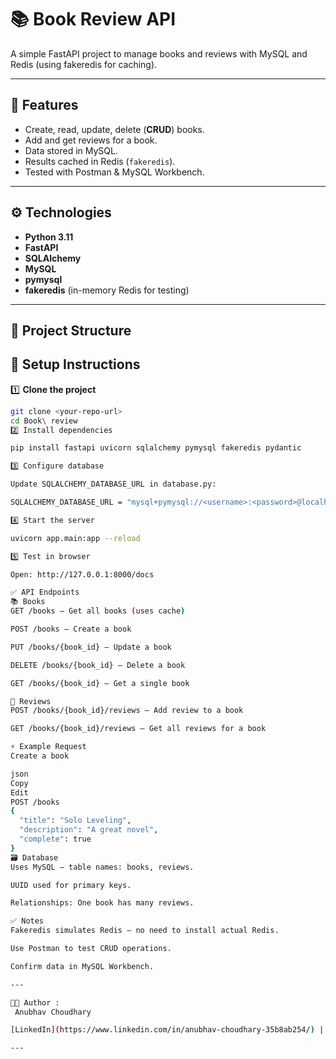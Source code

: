 # 📚 Book Review API

A simple FastAPI project to manage books and reviews with MySQL and Redis (using fakeredis for caching).

---

## 🚀 Features

- Create, read, update, delete (**CRUD**) books.
- Add and get reviews for a book.
- Data stored in MySQL.
- Results cached in Redis (`fakeredis`).
- Tested with Postman & MySQL Workbench.

---

## ⚙️ Technologies

- **Python 3.11**
- **FastAPI**
- **SQLAlchemy**
- **MySQL**
- **pymysql**
- **fakeredis** (in-memory Redis for testing)

---

## 📁 Project Structure


## 🔑 Setup Instructions

1️⃣ **Clone the project**

```bash
git clone <your-repo-url>
cd Book\ review
2️⃣ Install dependencies

pip install fastapi uvicorn sqlalchemy pymysql fakeredis pydantic

3️⃣ Configure database

Update SQLALCHEMY_DATABASE_URL in database.py:

SQLALCHEMY_DATABASE_URL = "mysql+pymysql://<username>:<password>@localhost:3306/book_review_db"

4️⃣ Start the server

uvicorn app.main:app --reload

5️⃣ Test in browser

Open: http://127.0.0.1:8000/docs

✅ API Endpoints
📚 Books
GET /books — Get all books (uses cache)

POST /books — Create a book

PUT /books/{book_id} — Update a book

DELETE /books/{book_id} — Delete a book

GET /books/{book_id} — Get a single book

📝 Reviews
POST /books/{book_id}/reviews — Add review to a book

GET /books/{book_id}/reviews — Get all reviews for a book

⚡ Example Request
Create a book

json
Copy
Edit
POST /books
{
  "title": "Solo Leveling",
  "description": "A great novel",
  "complete": true
}
🗃️ Database
Uses MySQL — table names: books, reviews.

UUID used for primary keys.

Relationships: One book has many reviews.

✅ Notes
Fakeredis simulates Redis — no need to install actual Redis.

Use Postman to test CRUD operations.

Confirm data in MySQL Workbench.

---

👨‍💻 Author :
 Anubhav Choudhary

[LinkedIn](https://www.linkedin.com/in/anubhav-choudhary-35b8ab254/) | [GitHub](https://github.com/ANUBHAV0112)

---